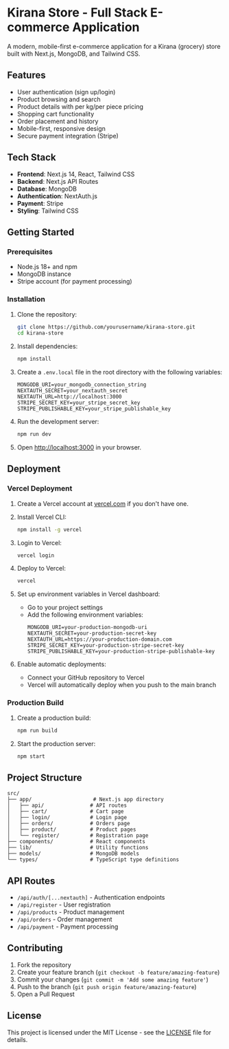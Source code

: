 # Kirana Store - Full Stack E-commerce Application

A modern, mobile-first e-commerce application for a Kirana (grocery) store built with Next.js, MongoDB, and Tailwind CSS.

## Features

- User authentication (sign up/login)
- Product browsing and search
- Product details with per kg/per piece pricing
- Shopping cart functionality
- Order placement and history
- Mobile-first, responsive design
- Secure payment integration (Stripe)

## Tech Stack

- **Frontend**: Next.js 14, React, Tailwind CSS
- **Backend**: Next.js API Routes
- **Database**: MongoDB
- **Authentication**: NextAuth.js
- **Payment**: Stripe
- **Styling**: Tailwind CSS

## Getting Started

### Prerequisites

- Node.js 18+ and npm
- MongoDB instance
- Stripe account (for payment processing)

### Installation

1. Clone the repository:
   ```bash
   git clone https://github.com/yourusername/kirana-store.git
   cd kirana-store
   ```

2. Install dependencies:
   ```bash
   npm install
   ```

3. Create a `.env.local` file in the root directory with the following variables:
   ```
   MONGODB_URI=your_mongodb_connection_string
   NEXTAUTH_SECRET=your_nextauth_secret
   NEXTAUTH_URL=http://localhost:3000
   STRIPE_SECRET_KEY=your_stripe_secret_key
   STRIPE_PUBLISHABLE_KEY=your_stripe_publishable_key
   ```

4. Run the development server:
   ```bash
   npm run dev
   ```

5. Open [http://localhost:3000](http://localhost:3000) in your browser.

## Deployment

### Vercel Deployment

1. Create a Vercel account at [vercel.com](https://vercel.com) if you don't have one.

2. Install Vercel CLI:
   ```bash
   npm install -g vercel
   ```

3. Login to Vercel:
   ```bash
   vercel login
   ```

4. Deploy to Vercel:
   ```bash
   vercel
   ```

5. Set up environment variables in Vercel dashboard:
   - Go to your project settings
   - Add the following environment variables:
     ```
     MONGODB_URI=your-production-mongodb-uri
     NEXTAUTH_SECRET=your-production-secret-key
     NEXTAUTH_URL=https://your-production-domain.com
     STRIPE_SECRET_KEY=your-production-stripe-secret-key
     STRIPE_PUBLISHABLE_KEY=your-production-stripe-publishable-key
     ```

6. Enable automatic deployments:
   - Connect your GitHub repository to Vercel
   - Vercel will automatically deploy when you push to the main branch

### Production Build

1. Create a production build:
   ```bash
   npm run build
   ```

2. Start the production server:
   ```bash
   npm start
   ```

## Project Structure

```
src/
├── app/                    # Next.js app directory
│   ├── api/               # API routes
│   ├── cart/              # Cart page
│   ├── login/             # Login page
│   ├── orders/            # Orders page
│   ├── product/           # Product pages
│   └── register/          # Registration page
├── components/            # React components
├── lib/                   # Utility functions
├── models/                # MongoDB models
└── types/                 # TypeScript type definitions
```

## API Routes

- `/api/auth/[...nextauth]` - Authentication endpoints
- `/api/register` - User registration
- `/api/products` - Product management
- `/api/orders` - Order management
- `/api/payment` - Payment processing

## Contributing

1. Fork the repository
2. Create your feature branch (`git checkout -b feature/amazing-feature`)
3. Commit your changes (`git commit -m 'Add some amazing feature'`)
4. Push to the branch (`git push origin feature/amazing-feature`)
5. Open a Pull Request

## License

This project is licensed under the MIT License - see the [LICENSE](LICENSE) file for details.
